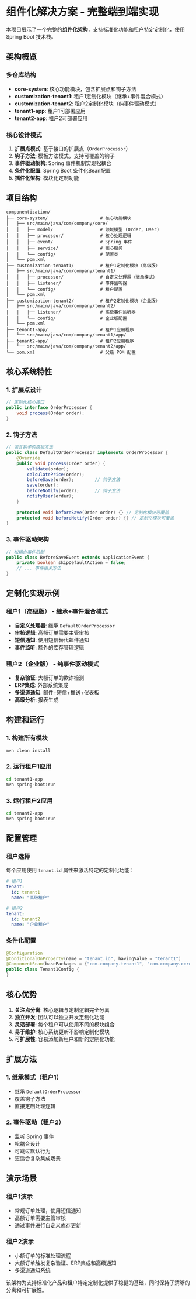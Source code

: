 # 组件化解决方案 - 完整端到端实现

本项目展示了一个完整的**组件化架构**，支持标准化功能和租户特定定制化，使用 Spring Boot 技术栈。

## 架构概览

### 多仓库结构
- **core-system**: 核心功能模块，包含扩展点和钩子方法
- **customization-tenant1**: 租户1定制化模块（继承+事件混合模式）
- **customization-tenant2**: 租户2定制化模块（纯事件驱动模式）
- **tenant1-app**: 租户1可部署应用
- **tenant2-app**: 租户2可部署应用

### 核心设计模式

1. **扩展点模式**: 基于接口的扩展点（`OrderProcessor`）
2. **钩子方法**: 模板方法模式，支持可覆盖的钩子
3. **事件驱动架构**: Spring 事件机制实现松耦合
4. **条件化配置**: Spring Boot 条件化Bean配置
5. **插件化架构**: 模块化定制功能

## 项目结构

```
componentization/
├── core-system/                    # 核心功能模块
│   ├── src/main/java/com/company/core/
│   │   ├── model/                  # 领域模型 (Order, User)
│   │   ├── processor/              # 核心处理逻辑
│   │   ├── event/                  # Spring 事件
│   │   ├── service/                # 核心服务
│   │   └── config/                 # 配置类
│   └── pom.xml
├── customization-tenant1/          # 租户1定制化模块（高级版）
│   ├── src/main/java/com/company/tenant1/
│   │   ├── processor/              # 自定义处理器（继承模式）
│   │   ├── listener/               # 事件监听器
│   │   └── config/                 # 租户配置
│   └── pom.xml
├── customization-tenant2/          # 租户2定制化模块（企业版）
│   ├── src/main/java/com/company/tenant2/
│   │   ├── listener/               # 高级事件监听器
│   │   └── config/                 # 企业版配置
│   └── pom.xml
├── tenant1-app/                    # 租户1应用程序
│   └── src/main/java/com/company/tenant1/app/
├── tenant2-app/                    # 租户2应用程序
│   └── src/main/java/com/company/tenant2/app/
└── pom.xml                         # 父级 POM 配置
```

## 核心系统特性

### 1. 扩展点设计
```java
// 定制化核心接口
public interface OrderProcessor {
    void process(Order order);
}
```

### 2. 钩子方法
```java
// 包含钩子的模板方法
public class DefaultOrderProcessor implements OrderProcessor {
    @Override
    public void process(Order order) {
        validate(order);
        calculatePrice(order);
        beforeSave(order);        // 钩子方法
        save(order);
        beforeNotify(order);      // 钩子方法
        notifyUser(order);
    }
    
    protected void beforeSave(Order order) {} // 定制化模块可覆盖
    protected void beforeNotify(Order order) {} // 定制化模块可覆盖
}
```

### 3. 事件驱动架构
```java
// 松耦合事件机制
public class BeforeSaveEvent extends ApplicationEvent {
    private boolean skipDefaultAction = false;
    // ... 事件相关方法
}
```

## 定制化实现示例

### 租户1（高级版） - 继承+事件混合模式
- **自定义处理器**: 继承 `DefaultOrderProcessor`
- **审核逻辑**: 高额订单需要主管审核
- **短信通知**: 使用短信替代邮件通知
- **事件监听**: 额外的库存管理逻辑

### 租户2（企业版） - 纯事件驱动模式
- **复杂验证**: 大额订单的欺诈检测
- **ERP集成**: 外部系统集成
- **多渠道通知**: 邮件+短信+推送+仪表板
- **高级分析**: 报表生成

## 构建和运行

### 1. 构建所有模块
```bash
mvn clean install
```

### 2. 运行租户1应用
```bash
cd tenant1-app
mvn spring-boot:run
```

### 3. 运行租户2应用
```bash
cd tenant2-app
mvn spring-boot:run
```

## 配置管理

### 租户选择
每个应用使用 `tenant.id` 属性来激活特定的定制化功能：

```yaml
# 租户1
tenant:
  id: tenant1
  name: "高级租户"

# 租户2
tenant:
  id: tenant2
  name: "企业租户"
```

### 条件化配置
```java
@Configuration
@ConditionalOnProperty(name = "tenant.id", havingValue = "tenant1")
@ComponentScan(basePackages = {"com.company.tenant1", "com.company.core"})
public class Tenant1Config {
}
```

## 核心优势

1. **关注点分离**: 核心逻辑与定制逻辑完全分离
2. **独立开发**: 团队可以独立开发定制化功能
3. **灵活部署**: 每个租户可以使用不同的模块组合
4. **易于维护**: 核心系统更新不影响定制化模块
5. **可扩展性**: 容易添加新租户和新的定制化功能

## 扩展方法

### 1. 继承模式（租户1）
- 继承 `DefaultOrderProcessor`
- 覆盖钩子方法
- 直接定制处理逻辑

### 2. 事件驱动（租户2）
- 监听 Spring 事件
- 松耦合设计
- 可跳过默认行为
- 更适合复杂集成场景

## 演示场景

### 租户1演示
- 常规订单处理，使用短信通知
- 高额订单需要主管审核
- 通过事件进行自定义库存更新

### 租户2演示
- 小额订单的标准处理流程
- 大额订单触发复杂验证、ERP集成和高级通知
- 多渠道通知系统

该架构为支持标准化产品和租户特定定制化提供了稳健的基础，同时保持了清晰的分离和可扩展性。